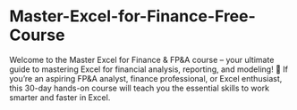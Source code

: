 # Master-Excel-for-Finance-Free-Course
Welcome to the Master Excel for Finance &amp; FP&amp;A course – your ultimate guide to mastering Excel for financial analysis, reporting, and modeling! 🚀  If you’re an aspiring FP&amp;A analyst, finance professional, or Excel enthusiast, this 30-day hands-on course will teach you the essential skills to work smarter and faster in Excel.
